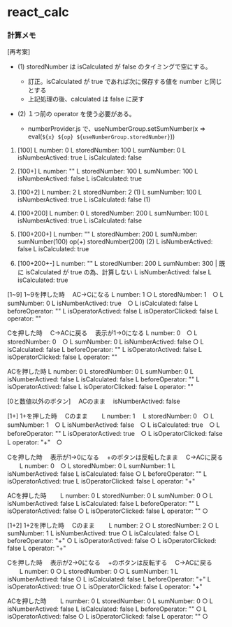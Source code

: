 # react_calc

### 計算メモ

[再考案]

- (1) storedNumber は isCalculated が false のタイミングで空にする。

  - 訂正。isCalculated が true であれば次に保存する値を number と同じとする
  - 上記処理の後、calculated は false に戻す

- (2) １つ前の operator を使う必要がある。
  - numberProvider.js で、useNumberGroup.setSumNumber(x => eval(`${x} ${op} ${useNumberGroup.storedNumber}`))

1. [100]
   L number: 0
   L storedNumber: 100
   L sumNumber: 0
   L isNumberActived: true
   L isCalculated: false

2. [100+]
   L number: ""
   L storedNumber: 100
   L sumNumber: 100
   L isNumberActived: false
   L isCalculated: true

3. [100+2]
   L number: 2
   L storedNumber: 2 (1)
   L sumNumber: 100
   L isNumberActived: true
   L isCalculated: false (1)

4. [100+200]
   L number: 0
   L storedNumber: 200
   L sumNumber: 100
   L isNumberActived: true
   L isCalculated: false

5. [100+200+]
   L number: ""
   L storedNumber: 200
   L sumNumber: sumNumber(100) op(+) storedNumber(200) (2)
   L isNumberActived: false
   L isCalculated: true

6. [100+200+-]
   L number: ""
   L storedNumber: 200
   L sumNumber: 300 | 既に isCalculated が true の為、計算しない
   L isNumberActived: false
   L isCalculated: true

[1~9]
1~9を押した時
　AC→Cになる
   L number: 1 ○
   L storedNumber: 1　○
   L sumNumber: 0
   L isNumberActived: true　○
   L isCalculated: false
   L beforeOperator: ""
   L isOperatorActived: false
   L isOperatorClicked: false
   L operator: ""

Cを押した時
　C→ACに戻る
　表示が1→0になる
   L number: 0　○
   L storedNumber: 0　○
   L sumNumber: 0
   L isNumberActived: false  ○
   L isCalculated: false
   L beforeOperator: ""
   L isOperatorActived: false
   L isOperatorClicked: false
   L operator: ""

ACを押した時
   L number: 0
   L storedNumber: 0
   L sumNumber: 0
   L isNumberActived: false
   L isCalculated: false
   L beforeOperator: ""
   L isOperatorActived: false
   L isOperatorClicked: false
   L operator: ""

[0と数値以外のボタン]
　ACのまま
　isNumberActived: false

[1+]
1+を押した時
　Cのまま
　　L number: 1　
   L storedNumber: 0　○
   L sumNumber: 1　○
   L isNumberActived: false　○
   L isCalculated: true　○
   L beforeOperator: ""
   L isOperatorActived: true　○
   L isOperatorClicked: false
   L operator: "+"　○

Cを押した時
　表示が1→0になる
　+のボタンは反転したまま
　C→ACに戻る
　　L number: 0　○
   L storedNumber: 0
   L sumNumber: 1 
   L isNumberActived: false
   L isCalculated: false ○
   L beforeOperator: ""
   L isOperatorActived: true
   L isOperatorClicked: false
   L operator: "+"

ACを押した時
　　L number: 0
   L storedNumber: 0
   L sumNumber: 0 ○
   L isNumberActived: false
   L isCalculated: false
   L beforeOperator: ""
   L isOperatorActived: false ○
   L isOperatorClicked: false
   L operator: "" ○

[1+2]
1+2を押した時
　Cのまま
　　L number: 2 ○
   L storedNumber: 2 ○
   L sumNumber: 1
   L isNumberActived: true ○
   L isCalculated: false ○
   L beforeOperator: "+" ○
   L isOperatorActived: false ○
   L isOperatorClicked: false
   L operator: "+"

Cを押した時
　表示が2→0になる
　+のボタンは反転する
　C→ACに戻る
　　L number: 0 ○
   L storedNumber: 0 ○
   L sumNumber: 1
   L isNumberActived: false ○
   L isCalculated: false
   L beforeOperator: "+"
   L isOperatorActived: true ○
   L isOperatorClicked: false
   L operator: "+"

ACを押した時
　　L number: 0
   L storedNumber: 0
   L sumNumber: 0 ○
   L isNumberActived: false
   L isCalculated: false
   L beforeOperator: "" ○
   L isOperatorActived: false ○
   L isOperatorClicked: false
   L operator: "" ○